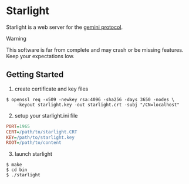 # Starlight

Starlight is a web server for the [gemini protocol](https://geminiprotocol.net/). 

> [!WARNING]
> This software is far from complete and may crash or be missing features. Keep your expectations low.

## Getting Started

1. create certificate and key files
```console 
$ openssl req -x509 -newkey rsa:4096 -sha256 -days 3650 -nodes \
    -keyout starlight.key -out starlight.crt -subj "/CN=localhost"
```

2. setup your starlight.ini file
```ini
PORT=1965
CERT=/path/to/starlight.CRT
KEY=/path/to/starlight.key
ROOT=/path/to/content
```

3. launch starlight 
```console
$ make
$ cd bin
$ ./starlight
```